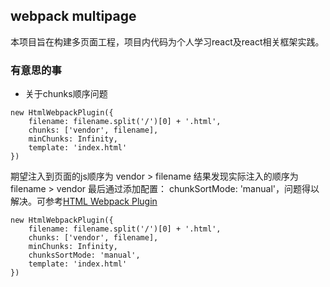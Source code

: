 ## webpack multipage
本项目旨在构建多页面工程，项目内代码为个人学习react及react相关框架实践。

### 有意思的事

+ 关于chunks顺序问题
```
new HtmlWebpackPlugin({
    filename: filename.split('/')[0] + '.html',
    chunks: ['vendor', filename],
    minChunks: Infinity,
    template: 'index.html'
})
```
期望注入到页面的js顺序为 vendor > filename
结果发现实际注入的顺序为 filename > vendor
最后通过添加配置： chunkSortMode: 'manual'，问题得以解决。可参考[HTML Webpack Plugin](https://github.com/jantimon/html-webpack-plugin)
```
new HtmlWebpackPlugin({
    filename: filename.split('/')[0] + '.html',
    chunks: ['vendor', filename],
    minChunks: Infinity,
    chunksSortMode: 'manual',
    template: 'index.html'
})
```
